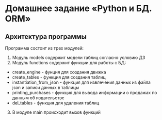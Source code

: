 # Домашнее задание «Python и БД. ORM»

## Архитектура программы

Программа состоит из трех модулей:

1. Модуль models содержит модели таблиц согласно условию ДЗ
2. Модуль functions содержит функции для работы с БД:
  - create_engine - фунция для создания движка
  - create_tables - функция для создания таблиц
  - instantiation_from_json - функция для извлечения данных из файла json и записи данных в таблицы
  - printing_purchases - функция для вывода информации о продажах по данным об издательстве
  - del_tables - функция для удаления таблиц
3. В модуле main происходит вызов функций